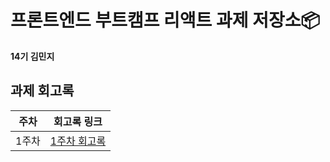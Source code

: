 # 프론트엔드 부트캠프 리액트 과제 저장소📦

**14기 김민지**

## 과제 회고록

| 주차  | 회고록 링크                   |
| ----- | ----------------------------- |
| 1주차 | [1주차 회고록](./md/week1.md) |
